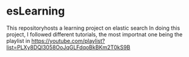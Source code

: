 # esLearning
This repositoryhosts a learning project on elastic search
In doing this project, I followed different tutorials, the most importnat one being the playlist in https://youtube.com/playlist?list=PLXy8DQl3058OoJqGLFdqoBkBKm2T0kS9B 
